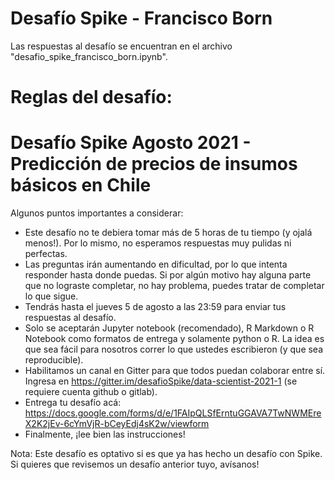 # Desafío Spike - Francisco Born
Las respuestas al desafío se encuentran en el archivo "desafio_spike_francisco_born.ipynb".



# Reglas del desafío:
# Desafío Spike Agosto 2021 - Predicción de precios de insumos básicos en Chile

Algunos puntos importantes a considerar:

*  Este desafío no te debiera tomar más de 5 horas de tu tiempo (y ojalá menos!). Por lo mismo, no esperamos respuestas muy pulidas ni perfectas.
* Las preguntas irán aumentando en dificultad, por lo que intenta responder hasta donde puedas. Si por algún motivo hay alguna parte que no lograste completar, no hay problema, puedes tratar de completar lo que sigue.
* Tendrás hasta el jueves 5 de agosto a las 23:59 para enviar tus respuestas al desafío.
* Solo se aceptarán Jupyter notebook (recomendado), R Markdown o R Notebook como formatos de entrega y solamente python o R. La idea es que sea fácil para nosotros correr lo que ustedes escribieron (y que sea reproducible).
* Habilitamos un canal en Gitter para que todos puedan colaborar entre sí. Ingresa en https://gitter.im/desafioSpike/data-scientist-2021-1 (se requiere cuenta github o gitlab).
* Entrega tu desafío acá: https://docs.google.com/forms/d/e/1FAIpQLSfErntuGGAVA7TwNWMEreX2K2jEv-6cYmVjR-bCeyEdj4sK2w/viewform
* Finalmente, ¡lee bien las instrucciones!

Nota: Este desafío es optativo si es que ya has hecho un desafío con Spike. Si quieres que revisemos un desafío anterior tuyo, avísanos!
